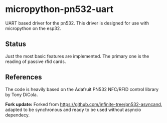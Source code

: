 # micropython-pn532-uart
UART based driver for the pn532. This driver is designed for use with micropython on the esp32.

## Status
Just the most basic features are implemented. The primary one is the reading of passive rfid cards.

## References

The code is heavily based on the Adafruit PN532 NFC/RFID control library by Tony DiCola.

__Fork update:__ Forked from https://github.com/infinite-tree/pn532-asyncand, adapted to be synchronous and ready to be used without asyncio dependecy.
